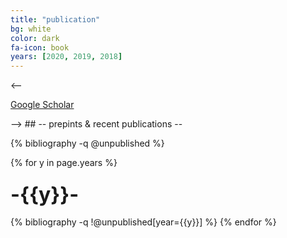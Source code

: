 ```yaml
---
title: "publication"
bg: white
color: dark
fa-icon: book
years: [2020, 2019, 2018]
---
```


<-- <p>
<a href="https://scholar.google.com/citations?user=SkBxudIAAAAJ&hl=en&authuser=1">
  <i class="ai ai-google-scholar fa-1x"> </i>
   Google Scholar
</a>
</p> -->
##  -- prepints & recent publications --

{% bibliography -q @unpublished %}

{% for y in page.years %}
  <h3 class="year"><font size="+3">-{{y}}-</font></h3>
  {% bibliography -q !@unpublished[year={{y}}] %}
{% endfor %}
